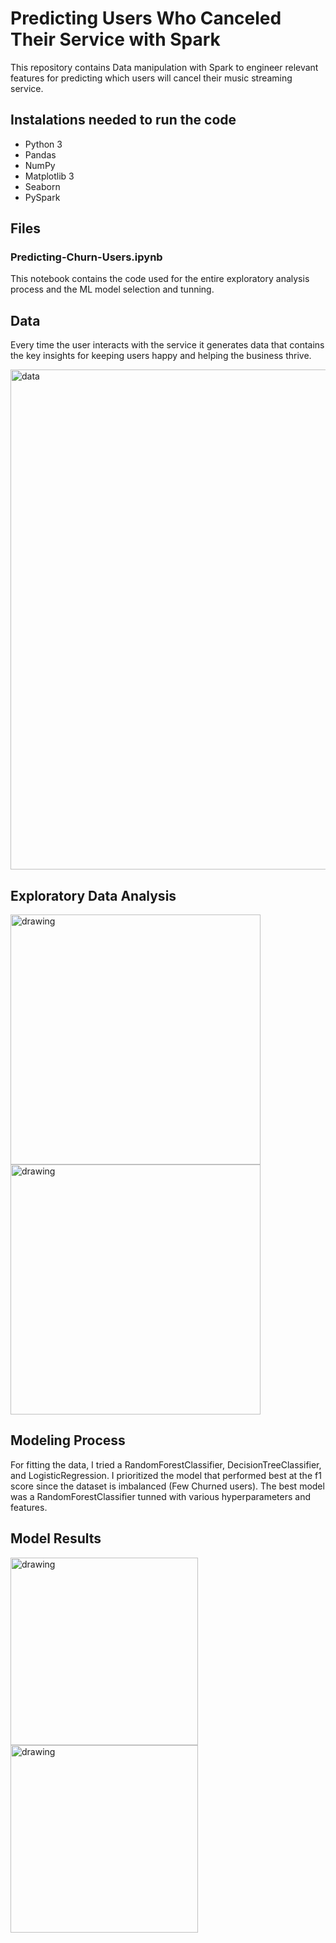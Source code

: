 # Predicting Users Who Canceled Their Service with Spark
This repository contains Data manipulation with Spark to engineer relevant features for predicting which users will cancel their music streaming service.

## Instalations needed to run the code  

- Python 3
- Pandas
- NumPy
- Matplotlib 3
- Seaborn
- PySpark

## Files

### Predicting-Churn-Users.ipynb
This notebook contains the code used for the entire exploratory analysis process and the ML model selection and tunning.

## Data

Every time the user interacts with the service it generates data that contains the key insights for keeping users happy and helping the business thrive.

<img src="https://user-images.githubusercontent.com/39535338/150736648-662d5f55-bd98-4613-b9ae-c9721b352e4e.PNG" alt="data" width="800"/>

## Exploratory Data Analysis
<img src="https://user-images.githubusercontent.com/39535338/150975285-577a7241-ab15-4e34-8650-263f3a4dcc7d.PNG" alt="drawing" width="400"/>  
<img src="https://user-images.githubusercontent.com/39535338/150975321-02700802-f1db-4868-acaa-00d3066fd061.PNG" alt="drawing" width="400"/>  

## Modeling Process
For fitting the data, I tried a RandomForestClassifier, DecisionTreeClassifier, and LogisticRegression. I prioritized the model that performed best at the f1 score since the dataset is imbalanced (Few Churned users).
The best model was a RandomForestClassifier tunned with various hyperparameters and features.

## Model Results
<img src="https://user-images.githubusercontent.com/39535338/151083554-4c855954-fd1c-45c4-8e73-008da977ee70.PNG" alt="drawing" width="300"/>  
<img src="https://user-images.githubusercontent.com/39535338/151083622-925aead9-b292-4182-94ed-5d7153593c66.PNG" alt="drawing" width="300"/>  
